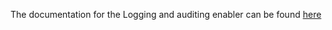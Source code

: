 The documentation for the Logging and auditing enabler can be found [here](https://assist-iot-enablers-documentation.readthedocs.io/en/latest/index.html) 